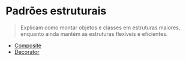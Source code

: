 # Padrões estruturais

> Explicam como montar objetos e classes em estruturas maiores, enquanto ainda mantém as estruturas flexíveis e eficientes.

- [Composite](./composite/README.md)
- [Decorator](./decorator/README.md)
